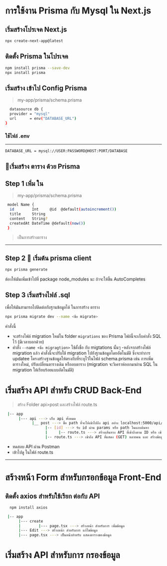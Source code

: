 # การใช้งาน Prisma กับ Mysql ใน Next.js

## เริ่มสร้างโปรเจค Next.js

```bash
npx create-next-app@latest
```

## ติดตั้ง Prisma ในโปรเจค

```bash
npm install prisma --save-dev
npx install prisma
```

## เริ่มสร้าง เข้าไป Config Prisma

> my-app/prisma/schema.prisma

```bash
  datasource db {
  provider = "mysql"
  url      = env("DATABASE_URL")
}
```

### ใช้ไฟล์ .env

---

```bash
DATABASE_URL = mysql://USER:PASSWORD@HOST:PORT/DATABASE
```

## 🎉เริ่มสร้าง ตาราง ด้วย Prisma

## Step 1 เพิ่ม ใน

> my-app/prisma/schema.prisma

```bash
 model Name {
  id        Int     @id  @default(autoincrement())
  title     String
  content   String?
  createdAt DateTime @default(now())
 }
```

> เป็นการสร้างตาราง

---

## Step 2 👏 เริ่มต้น prisma client

```bash
npx prisma generate
```

ต้องให้มันเพิ่มเข้าไปที่ package node_modules นะ ถ้าจะให้ขึ้น AutoCompletes

## Step 3 เริ่มสร้างไฟล์ .sql

เพื่อให้มันสามารถไปติดต่อกับฐานข้อมูลได้ ในการสร้าง ตาราง

```bash
npx prisma migrate dev --name <ชื่อ migrate>
```

คำสั่งนี้

- จะสร้างไฟล์ migration ใหม่ใน folder `migrations` ของ Prisma ไฟล์นี้จะเก็บคำสั่ง SQL ไว้ (มีเวลาบอกด้วย)
- คำสั่ง `--name <ชื่อ migragtion>` ใช้ตั้งชื่อ กับ migtations นั้นๆ
  -หลังจากสร้างไฟล์ migration แล้ว คำสั่งนี้จะปรับใช้ migration ไปยังฐานข้อมูลโดยอัตโนมัติ ซึ่งจะทำการ updatee โครงสร้างฐานข้อมูลให้ตรงกับที่ระบุไว้ในไฟล์ schema.prisma เช่น การเพิ่มตารางใหม่, ปรับเปลี่ยนตารางเดิม หรือลบตาราง (migration จะวิเคราห์ออกมาผ่าน SQL ใน migration ให้เรียบร้อยแบบอัตโนมัติ)

# เริ่มสร้าง API สำหรับ CRUD Back-End

> สร้าง Folder api>post และสร้างไฟล์ route.ts

```bash
 |-- app
      |--- api ---> เก็บ api ทั้งหมด
            |__ post ---> ชื่อ path ที่จะให้เข้าไปถึง api อย่าง localhost:5000/api/post
                  |-- [id] ---> รับ id ผ่าน params หรือ path ในแถบค้นหา
                  |     |-- route.ts ---> สร้างเส้นทาง API ที่เข้าถึงตาม ID หรือ เข้าถึงคนเดียว GET PUT DELETE
                  |-- route.ts ---> เข้าถึง API ที่แสดง (GET) หลายคน และ สร้างข้อมูล (POST) 1 คน
```

- ทดสอบ API ผ่าน Postman
- เข้าไปดู ในไฟล์ route.ts

---

# สร้างหน้า Form สำหรับกรอกข้อมูล Front-End

## ติดตั้ง axios สำหรับใช้เรียก ต่อกับ API
```bash
  npm install axios
```
```bash
 |-- app
      |--- create
      |        |--- page.tsx ---> สร้างหน้า สำหรับการ เพิ่มข้อมูล
      |--- Edit ---> สร้างหน้า สำหรับการ แก้ไขข้อมูล
      |--- page.tsx ---> เป็นหน้าสำหรับ แสดงตารางของข้อมูล
```

# เริ่มสร้าง API สำหรับการ กรองข้อมูล
